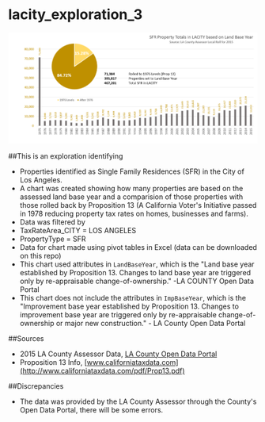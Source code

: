 # lacity_exploration_3

![Alt Text](https://raw.githubusercontent.com/cityhubla/lacity_exploration_3/master/laex1_chart.PNG)

##This is an exploration identifying
* Properties identified as Single Family Residences (SFR) in the City of Los Angeles.
* A chart was created showing how many properties are based on the assessed land base year and a comparision of those properties with those rolled back by Proposition 13 (A California Voter's Initiative passed in 1978 reducing property tax rates on homes, businesses and farms).
* Data was filtered by 
 * TaxRateArea_CITY = LOS ANGELES
 * PropertyType = SFR
* Data for chart made using pivot tables in Excel (data can be downloaded on this repo)
 * This chart used attributes in `LandBaseYear`, which is the "Land base year established by Proposition 13. Changes to land base year are triggered only by re-appraisable change-of-ownership." -LA COUNTY Open Data Portal
 * This chart does not include the attributes in `ImpBaseYear`, which is the "Improvement base year established by Proposition 13. Changes to improvement base year are triggered only by re-appraisable change-of-ownership or major new construction." - LA County Open Data Portal

##Sources
* 2015 LA County Assessor Data, [LA County Open Data Portal](https://data.lacounty.gov/Parcel-/Assessor-Parcels-Data-2015/hvzm-fn38)
* Proposition 13 Info, [www.californiataxdata.com](http://www.californiataxdata.com/pdf/Prop13.pdf)

##Discrepancies
* The data was provided by the LA County Assessor through the County's Open Data Portal, there will be some errors.
